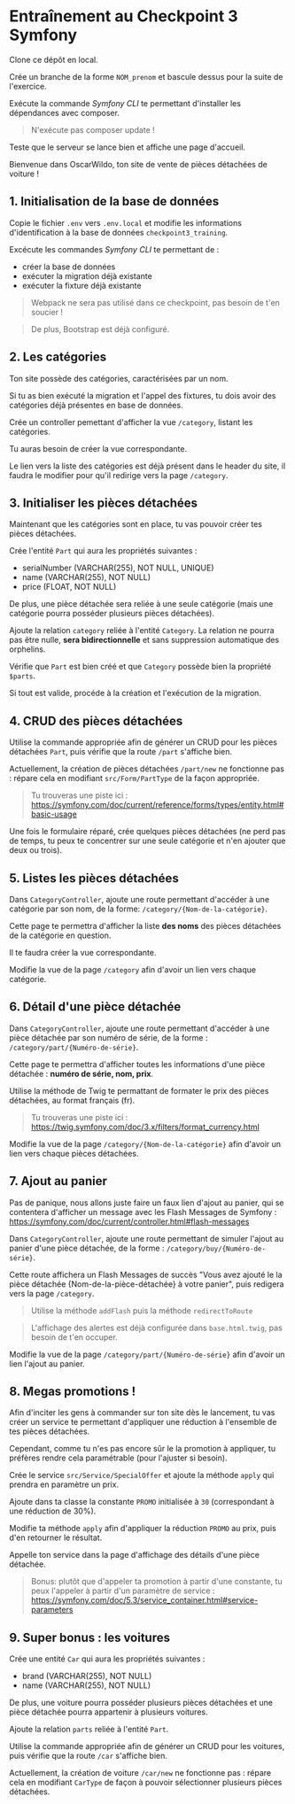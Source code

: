 # Entraînement au Checkpoint 3 Symfony

Clone ce dépôt en local.

Crée un branche de la forme `NOM_prenom` et bascule dessus pour la suite de l'exercice.

Exécute la commande *Symfony CLI* te permettant d'installer les dépendances avec composer.

> N'exécute pas composer update !

Teste que le serveur se lance bien et affiche une page d'accueil.

Bienvenue dans OscarWildo, ton site de vente de pièces détachées de voiture !

## 1. Initialisation de la base de données

Copie le fichier `.env` vers `.env.local` et modifie les informations d'identification à la base de données `checkpoint3_training`.

Excécute les commandes *Symfony CLI* te permettant de :
- créer la base de données
- exécuter la migration déjà existante
- exécuter la fixture déjà existante

> Webpack ne sera pas utilisé dans ce checkpoint, pas besoin de t'en soucier !

> De plus, Bootstrap est déjà configuré.

## 2. Les catégories

Ton site possède des catégories, caractérisées par un nom.

Si tu as bien exécuté la migration et l'appel des fixtures, tu dois avoir des catégories déjà présentes en base de données.

Crée un controller pemettant d'afficher la vue `/category`, listant les catégories.

Tu auras besoin de créer la vue correspondante.

Le lien vers la liste des catégories est déjà présent dans le header du site, il faudra le modifier pour qu'il redirige vers la page `/category`.

## 3. Initialiser les pièces détachées

Maintenant que les catégories sont en place, tu vas pouvoir créer tes pièces détachées.

Crée l'entité `Part` qui aura les propriétés suivantes :

- serialNumber (VARCHAR(255), NOT NULL, UNIQUE)
- name (VARCHAR(255), NOT NULL)
- price (FLOAT, NOT NULL)

De plus, une pièce détachée sera reliée à une seule catégorie (mais une catégorie pourra posséder plusieurs pièces détachées).

Ajoute la relation `category` reliée à l'entité `Category`.
La relation ne pourra pas être nulle, **sera bidirectionnelle** et sans suppression automatique des orphelins.

Vérifie que `Part` est bien créé et que `Category` possède bien la propriété `$parts`.

Si tout est valide, procéde à la création et l'exécution de la migration.

## 4. CRUD des pièces détachées

Utilise la commande appropriée afin de générer un CRUD pour les pièces détachées `Part`, puis vérifie que la route `/part` s'affiche bien.

Actuellement, la création de pièces détachées `/part/new` ne fonctionne pas : répare cela en modifiant `src/Form/PartType` de la façon appropriée.

> Tu trouveras une piste ici : https://symfony.com/doc/current/reference/forms/types/entity.html#basic-usage

Une fois le formulaire réparé, crée quelques pièces détachées (ne perd pas de temps, tu peux te concentrer sur une seule catégorie et n'en ajouter que deux ou trois).

## 5. Listes les pièces détachées

Dans `CategoryController`, ajoute une route permettant d'accéder à une catégorie par son nom, de la forme: `/category/{Nom-de-la-catégorie}`.

Cette page te permettra d'afficher la liste **des noms** des pièces détachées de la catégorie en question.

Il te faudra créer la vue correspondante.

Modifie la vue de la page `/category` afin d'avoir un lien vers chaque catégorie.

## 6. Détail d'une pièce détachée

Dans `CategoryController`, ajoute une route permettant d'accéder à une pièce détachée par son numéro de série, de la forme : `/category/part/{Numéro-de-série}`.

Cette page te permettra d'afficher toutes les informations d'une pièce détachée : **numéro de série, nom, prix**.

Utilise la méthode de Twig te permattant de formater le prix des pièces détachées, au format français (fr).

> Tu trouveras une piste ici : https://twig.symfony.com/doc/3.x/filters/format_currency.html

Modifie la vue de la page `/category/{Nom-de-la-catégorie}` afin d'avoir un lien vers chaque pièces détachées.

## 7. Ajout au panier

Pas de panique, nous allons juste faire un faux lien d'ajout au panier, qui se contentera d'afficher un message avec les Flash Messages de Symfony : https://symfony.com/doc/current/controller.html#flash-messages

Dans `CategoryController`, ajoute une route permettant de simuler l'ajout au panier d'une pièce détachée, de la forme : `/category/buy/{Numéro-de-série}`.

Cette route affichera un Flash Messages de succès "Vous avez ajouté le la pièce détachée {Nom-de-la-pièce-détachée} à votre panier", puis redigera vers la page `/category`.

> Utilise la méthode `addFlash` puis la méthode `redirectToRoute`

> L'affichage des alertes est déjà configurée dans `base.html.twig`, pas besoin de t'en occuper.

Modifie la vue de la page `/category/part/{Numéro-de-série}` afin d'avoir un lien l'ajout au panier.

## 8. Megas promotions !

Afin d'inciter les gens à commander sur ton site dès le lancement, tu vas créer un service te permettant d'appliquer une réduction à l'ensemble de tes pièces détachées.

Cependant, comme tu n'es pas encore sûr le la promotion à appliquer, tu préfères rendre cela paramétrable (pour l'ajuster si besoin).

Crée le service `src/Service/SpecialOffer` et ajoute la méthode `apply` qui prendra en paramètre un prix.

Ajoute dans ta classe la constante `PROMO` initialisée à `30` (correspondant à une réduction de 30%).

Modifie ta méthode `apply` afin d'appliquer la réduction `PROMO` au prix, puis d'en retourner le résultat.

Appelle ton service dans la page d'affichage des détails d'une pièce détachée.

> Bonus: plutôt que d'appeler ta promotion à partir d'une constante, tu peux l'appeler à partir d'un paramètre de service : https://symfony.com/doc/5.3/service_container.html#service-parameters

## 9. Super bonus : les voitures

Crée une entité `Car` qui aura les propriétés suivantes :

- brand (VARCHAR(255), NOT NULL)
- name (VARCHAR(255), NOT NULL)

De plus, une voiture pourra posséder plusieurs pièces détachées et une pièce détachée pourra appartenir à plusieurs voitures.

Ajoute la relation `parts` reliée à l'entité `Part`.

Utilise la commande appropriée afin de générer un CRUD pour les voitures, puis vérifie que la route `/car` s'affiche bien.

Actuellement, la création de voiture `/car/new` ne fonctionne pas : répare cela en modifiant `CarType` de façon à pouvoir sélectionner plusieurs pièces détachées.